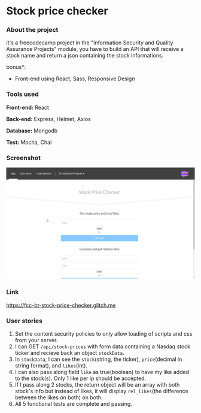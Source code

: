 # Stock price checker
### About the project

it's a freecodecamp project in the "Information Security and Quality Assurance Projects" module, you have to build an API that will receive a stock name and return a json containing the stock informations.

bonus*: 
- Front-end using React, Sass, Responsive Design

### Tools used

**Front-end:** React

**Back-end:** Express, Helmet, Axios

**Database:** Mongodb

**Test:** Mocha, Chai

### Screenshot

![Screenshot](Screenshot_01.gif "Screenshot")

### Link

https://fcc-bt-stock-price-checker.glitch.me

### User stories

1. Set the content security policies to only allow loading of scripts and css from your server.
2. I can GET `/api/stock-prices` with form data containing a Nasdaq stock ticker and recieve back an object `stockData`.
3. In `stockData`, I can see the `stock`(string, the ticker), `price`(decimal in string format), and `likes`(int).
4. I can also pass along field `like` as true(boolean) to have my like added to the stock(s). Only 1 like per ip should be accepted.
5. If I pass along 2 stocks, the return object will be an array with both stock's info but instead of likes, it will display `rel_likes`(the difference between the likes on both) on both.
6. All 5 functional tests are complete and passing.
